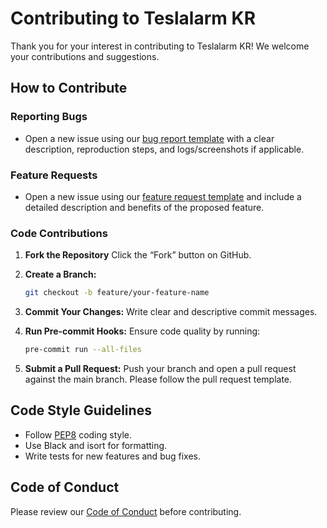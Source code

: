 # Contributing to Teslalarm KR

Thank you for your interest in contributing to Teslalarm KR! We welcome your contributions and suggestions.

## How to Contribute

### Reporting Bugs

-   Open a new issue using our [bug report template](./.github/ISSUE_TEMPLATE/bug_report.md) with a clear description, reproduction steps, and logs/screenshots if applicable.

### Feature Requests

-   Open a new issue using our [feature request template](./.github/ISSUE_TEMPLATE/feature_request.md) and include a detailed description and benefits of the proposed feature.

### Code Contributions

1. **Fork the Repository**
   Click the “Fork” button on GitHub.
2. **Create a Branch:**

    ```bash
    git checkout -b feature/your-feature-name
    ```

3. **Commit Your Changes:**
   Write clear and descriptive commit messages.
4. **Run Pre-commit Hooks:**
   Ensure code quality by running:
    ```bash
    pre-commit run --all-files
    ```
5. **Submit a Pull Request:**
   Push your branch and open a pull request against the main branch. Please follow the pull request template.

## Code Style Guidelines

-   Follow [PEP8](https://pep8.org) coding style.
-   Use Black and isort for formatting.
-   Write tests for new features and bug fixes.

## Code of Conduct

Please review our [Code of Conduct](./CODE_OF_CONDUCT.md) before contributing.
